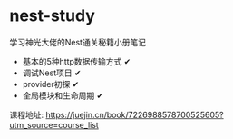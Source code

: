 # nest-study

学习神光大佬的Nest通关秘籍小册笔记

- 基本的5种http数据传输方式 ✔
- 调试Nest项目 ✔
- provider初探 ✔
- 全局模块和生命周期 ✔

课程地址: https://juejin.cn/book/7226988578700525605?utm_source=course_list
